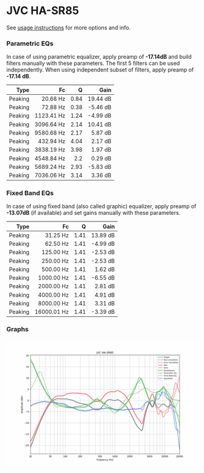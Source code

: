 # JVC HA-SR85
See [usage instructions](https://github.com/jaakkopasanen/AutoEq#usage) for more options and info.

### Parametric EQs
In case of using parametric equalizer, apply preamp of **-17.14dB** and build filters manually
with these parameters. The first 5 filters can be used independently.
When using independent subset of filters, apply preamp of **-17.14 dB**.

| Type    | Fc         |    Q | Gain     |
|--------:|-----------:|-----:|---------:|
| Peaking | 20.68 Hz   | 0.84 | 19.44 dB |
| Peaking | 72.88 Hz   | 0.38 | -5.46 dB |
| Peaking | 1123.41 Hz | 1.24 | -4.99 dB |
| Peaking | 3096.64 Hz | 2.14 | 10.41 dB |
| Peaking | 9580.68 Hz | 2.17 | 5.87 dB  |
| Peaking | 432.94 Hz  | 4.04 | 2.17 dB  |
| Peaking | 3838.19 Hz | 3.98 | 1.97 dB  |
| Peaking | 4548.84 Hz | 2.2  | 0.29 dB  |
| Peaking | 5689.24 Hz | 2.93 | -5.83 dB |
| Peaking | 7036.06 Hz | 3.14 | 3.36 dB  |

### Fixed Band EQs
In case of using fixed band (also called graphic) equalizer, apply preamp of **-13.07dB**
(if available) and set gains manually with these parameters.

| Type    | Fc          |    Q | Gain     |
|--------:|------------:|-----:|---------:|
| Peaking | 31.25 Hz    | 1.41 | 13.89 dB |
| Peaking | 62.50 Hz    | 1.41 | -4.99 dB |
| Peaking | 125.00 Hz   | 1.41 | -2.53 dB |
| Peaking | 250.00 Hz   | 1.41 | -2.53 dB |
| Peaking | 500.00 Hz   | 1.41 | 1.62 dB  |
| Peaking | 1000.00 Hz  | 1.41 | -6.55 dB |
| Peaking | 2000.00 Hz  | 1.41 | 2.81 dB  |
| Peaking | 4000.00 Hz  | 1.41 | 4.91 dB  |
| Peaking | 8000.00 Hz  | 1.41 | 3.31 dB  |
| Peaking | 16000.01 Hz | 1.41 | -3.39 dB |

### Graphs
![](./JVC%20HA-SR85.png)